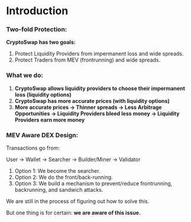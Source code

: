 # Introduction

### Two-fold Protection:&#x20;

**CryptoSwap has two goals:**

1. Protect Liquidity Providers from impermanent loss and wide spreads.&#x20;
2. Protect Traders from MEV (frontrunning) and wide spreads.&#x20;

### What we do:&#x20;

1. **CryptoSwap allows liquidity providers to choose their impermanent loss (liquidity options)**
2. **CryptoSwap has more accurate prices (with liquidity options)**
3. **More accurate prices -> Thinner spreads -> Less Arbitrage Opportunities -> Liquidity Providers bleed less money -> Liquidity Providers earn more money**&#x20;

### MEV Aware DEX Design:

Transactions go from:

User -> Wallet -> Searcher -> Builder/Miner -> Validator&#x20;

1. Option 1: We become the searcher.
2. Option 2: We do the front/back-running.&#x20;
3. Option 3: We build a mechanism to prevent/reduce frontrunning, backrunning, and sandwich attacks.&#x20;

We are still in the process of figuring out how to solve this.&#x20;

But one thing is for certain: **we are aware of this issue.**
